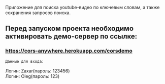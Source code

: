 Приложение для поиска
youtube-видео по ключевым словам, а также сохранения запросов
поиска.

## Перед запуском проекта необходимо активировать демо-сервер по ссылке:

### https://cors-anywhere.herokuapp.com/corsdemo

`Данные для входа:`

Логин: Zaxar(пароль: 123456)  
Логин: Oleg(пароль: 123)




